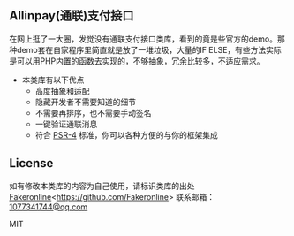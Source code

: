 ## Allinpay(通联)支付接口

在网上逛了一大圈，发觉没有通联支付接口类库，看到的竟是些官方的demo。那种demo套在自家程序里简直就是放了一堆垃圾，大量的IF ELSE，有些方法实际是可以用PHP内置的函数去实现的，不够抽象，冗余比较多，不适应需求。
* 本类库有以下优点
	* 高度抽象和适配
	* 隐藏开发者不需要知道的细节
	* 不需要再排序，也不需要手动签名
	* 一键验证通联消息
	* 符合 [PSR-4](https://github.com/php-fig/fig-standards/blob/master/accepted/PSR-4-autoloader.md) 标准，你可以各种方便的与你的框架集成

## License
如有修改本类库的内容为自己使用，请标识类库的出处
[Fakeronline](https://github.com/Fakeronline)<<https://github.com/Fakeronline>>
联系邮箱：1077341744@qq.com

MIT